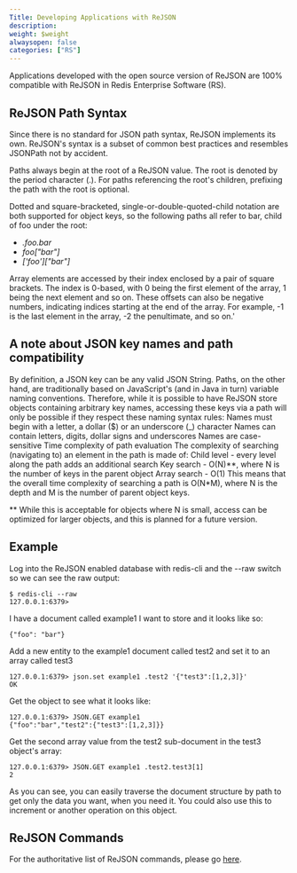 ```yaml
---
Title: Developing Applications with ReJSON
description:
weight: $weight
alwaysopen: false
categories: ["RS"]
---
```

Applications developed with the open source version of ReJSON are 100%
compatible with ReJSON in Redis Enterprise Software (RS).

## ReJSON Path Syntax

Since there is no standard for JSON path syntax, ReJSON implements its
own. ReJSON's syntax is a subset of common best practices and resembles
JSONPath not by accident.

Paths always begin at the root of a ReJSON value. The root is denoted by
the period character (.). For paths referencing the root's children,
prefixing the path with the root is optional.

Dotted and square-bracketed, single-or-double-quoted-child notation are
both supported for object keys, so the following paths all refer to bar,
child of foo under the root:

- *.foo.bar*
- *foo\["bar"\]*
- *\['foo'\]\["bar"\]*

Array elements are accessed by their index enclosed by a pair of square
brackets. The index is 0-based, with 0 being the first element of the
array, 1 being the next element and so on. These offsets can also be
negative numbers, indicating indices starting at the end of the array.
For example, -1 is the last element in the array, -2 the penultimate,
and so on.'

## A note about JSON key names and path compatibility

By definition, a JSON key can be any valid JSON String. Paths, on the
other hand, are traditionally based on JavaScript's (and in Java in
turn) variable naming conventions. Therefore, while it is possible to
have ReJSON store objects containing arbitrary key names, accessing
these keys via a path will only be possible if they respect these naming
syntax rules:
Names must begin with a letter, a dollar ($) or an underscore (_)
character
Names can contain letters, digits, dollar signs and underscores
Names are case-sensitive
Time complexity of path evaluation
The complexity of searching (navigating to) an element in the path is
made of:
Child level - every level along the path adds an additional search
Key search - O(N)\*\*, where N is the number of keys in the parent
object
Array search - O(1)
This means that the overall time complexity of searching a path is
O(N\*M), where N is the depth and M is the number of parent object keys.

\*\* While this is acceptable for objects where N is small, access can
be optimized for larger objects, and this is planned for a future
version.

## Example

Log into the ReJSON enabled database with redis-cli and the --raw switch
so we can see the raw output:

```src
$ redis-cli --raw
127.0.0.1:6379>
```

I have a document called example1 I want to store and it looks like so:

```src
{"foo": "bar"}
```

Add a new entity to the example1 document called test2 and set it to an
array called test3

```src
127.0.0.1:6379> json.set example1 .test2 '{"test3":[1,2,3]}'
OK
```

Get the object to see what it looks like:

```src
127.0.0.1:6379> JSON.GET example1
{"foo":"bar","test2":{"test3":[1,2,3]}}
```

Get the second array value from the test2 sub-document in the test3
object's array:

```src
127.0.0.1:6379> JSON.GET example1 .test2.test3[1]
2
```

As you can see, you can easily traverse the document structure by path
to get only the data you want, when you need it. You could also use this
to increment or another operation on this object.

## ReJSON Commands

For the authoritative list of ReJSON commands, please go
[here](http://rejson.io/).
